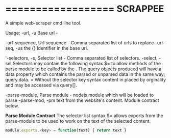 ==================
SCRAPPEE
==================
A simple web-scraper cmd line tool.


Usage:
-url, -u              Base url      - 

-url-sequence,        Url sequence  - Comma separated list of urls to replace
-url-seq, -us                         the {} identifier in the base url.

'-selectors, -s,      Selector list - Comma separated list of selectors.
-select, -sel                         Selectors may contain the following syntax
                                      $<key>=<selector> to allow methods of the 
                                      parse module to be called by the <key>.
                                      The query objects produced will have a data
                                      property which contains the parsed or unparsed 
                                      data in the same way; query.data.<key> = <data>
                                      Without the selector key syntax content in 
                                      placed by orginality and may be accessed via
                                      query[<index>].

-parse-module,        Parse module  - nodejs module which will be loaded to parse
-parse-mod, -pm                       text from the website's content.
                                      Module contract below.


__Parse Module Contract__
The selector list syntax $<key>=<selector> allows exports from the parse-module
to be used to work on the text of the selected content. 

```javascript
module.exports.<key> = function(text) { return text }
```
